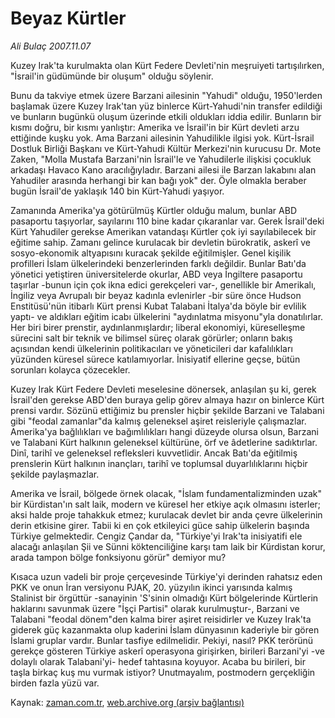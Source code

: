 # Beyaz Kürtler

*Ali Bulaç 2007.11.07*

<tr><td class="metin" colspan="2" style="padding-top: 20px; padding-left: 5px; padding-right: 10px;">Kuzey Irak'ta kurulmakta olan Kürt Federe Devleti'nin meşruiyeti tartışılırken, "İsrail'in güdümünde bir oluşum" olduğu söylenir.</td></tr><tr><td class="metin" colspan="2" style="padding-top: 20px; padding-left: 5px; padding-right: 10px;"><p>Bunu da takviye etmek üzere Barzani ailesinin "Yahudi" olduğu, 1950'lerden başlamak üzere Kuzey Irak'tan yüz binlerce Kürt-Yahudi'nin transfer edildiği ve bunların bugünkü oluşum üzerinde etkili oldukları iddia edilir. Bunların bir kısmı doğru, bir kısmı yanlıştır: Amerika ve İsrail'in bir Kürt devleti arzu ettiğinde kuşku yok. Ama Barzani ailesinin Yahudilikle ilgisi yok. Kürt-İsrail Dostluk Birliği Başkanı ve Kürt-Yahudi Kültür Merkezi'nin kurucusu Dr. Mote Zaken, "Molla Mustafa Barzani'nin İsrail'le ve Yahudilerle ilişkisi çocukluk arkadaşı Havaco Kano aracılığıyladır. Barzani ailesi ile Barzan lakabını alan Yahudiler arasında herhangi bir kan bağı yok" der. Öyle olmakla beraber bugün İsrail'de yaklaşık 140 bin Kürt-Yahudi yaşıyor.
<p> Zamanında Amerika'ya götürülmüş Kürtler olduğu malum, bunlar ABD pasaportu taşıyorlar, sayılarını 110 bine kadar çıkaranlar var. Gerek İsrail'deki Kürt Yahudiler gerekse Amerikan vatandaşı Kürtler çok iyi sayılabilecek bir eğitime sahip. Zamanı gelince kurulacak bir devletin bürokratik, askerî ve sosyo-ekonomik altyapısını kuracak şekilde eğitilmişler. Genel kişilik profilleri İslam ülkelerindeki benzerlerinden farklı değildir. Bunlar Batı'da yönetici yetiştiren üniversitelerde okurlar, ABD veya İngiltere pasaportu taşırlar -bunun için çok ikna edici gerekçeleri var-, genellikle bir Amerikalı, İngiliz veya Avrupalı bir beyaz kadınla evlenirler -bir süre önce Hudson Enstitüsü'nün itibarlı Kürt prensi Kubat Talabani İtalya'da böyle bir evlilik yaptı- ve aldıkları eğitim icabı ülkelerini "aydınlatma misyonu"yla donatılırlar. Her biri birer prenstir, aydınlanmışlardır; liberal ekonomiyi, küreselleşme sürecini salt bir teknik ve bilimsel süreç olarak görürler; onların bakış açısından kendi ülkelerinin politikacıları ve yöneticileri dar kafalılıkları yüzünden küresel sürece katılamıyorlar. İnisiyatif ellerine geçse, bütün sorunları kolayca çözecekler.
<p> Kuzey Irak Kürt Federe Devleti meselesine dönersek, anlaşılan şu ki, gerek İsrail'den gerekse ABD'den buraya gelip görev almaya hazır on binlerce Kürt prensi vardır. Sözünü ettiğimiz bu prensler hiçbir şekilde Barzani ve Talabani gibi "feodal zamanlar"da kalmış geleneksel aşiret reisleriyle çalışmazlar. Amerika'ya bağlılıkları ve bağımlılıkları hangi düzeyde olursa olsun, Barzani ve Talabani Kürt halkının geleneksel kültürüne, örf ve âdetlerine sadıktırlar. Dinî, tarihî ve geleneksel refleksleri kuvvetlidir. Ancak Batı'da eğitilmiş prenslerin Kürt halkının inançları, tarihî ve toplumsal duyarlılıklarını hiçbir şekilde paylaşmazlar.
<p> Amerika ve İsrail, bölgede örnek olacak, "İslam fundamentalizminden uzak" bir Kürdistan'ın salt laik, modern ve küresel her etkiye açık olmasını isterler; aksi halde proje tahakkuk etmez; kurulacak devlet bir anda çevre ülkelerinin derin etkisine girer. Tabii ki en çok etkileyici güce sahip ülkelerin başında Türkiye gelmektedir. Cengiz Çandar da, "Türkiye'yi Irak'ta inisiyatifi ele alacağı anlaşılan Şii ve Sünni köktenciliğine karşı tam laik bir Kürdistan korur, arada tampon bölge fonksiyonu görür" demiyor mu?
<p> Kısaca uzun vadeli bir proje çerçevesinde Türkiye'yi derinden rahatsız eden PKK ve onun İran versiyonu PJAK, 20. yüzyılın ikinci yarısında kalmış Stalinist bir örgüttür -sanayinin 'S'sinin olmadığı Kürt bölgelerinde Kürtlerin haklarını savunmak üzere "İşçi Partisi" olarak kurulmuştur-, Barzani ve Talabani "feodal dönem"den kalma birer aşiret reisidirler ve Kuzey Irak'ta giderek güç kazanmakta olup kaderini İslam dünyasının kaderiyle bir gören İslami gruplar vardır. Bunlar tasfiye edilmelidir. Pekiyi, nasıl? PKK terörünü gerekçe gösteren Türkiye askerî operasyona girişirken, birileri Barzani'yi -ve dolaylı olarak Talabani'yi- hedef tahtasına koyuyor. Acaba bu birileri, bir taşla birkaç kuş mu vurmak istiyor? Unutmayalım, postmodern gerçekliğin birden fazla yüzü var.<br/></p></p></p></p></p></td></tr>

Kaynak: [zaman.com.tr](http://zaman.com.tr/yazar.do?yazino=610343), [web.archive.org (arşiv bağlantısı)](http://web.archive.org/web/20080926181230/http://www.zaman.com.tr:80/yazar.do?yazino=610343)
